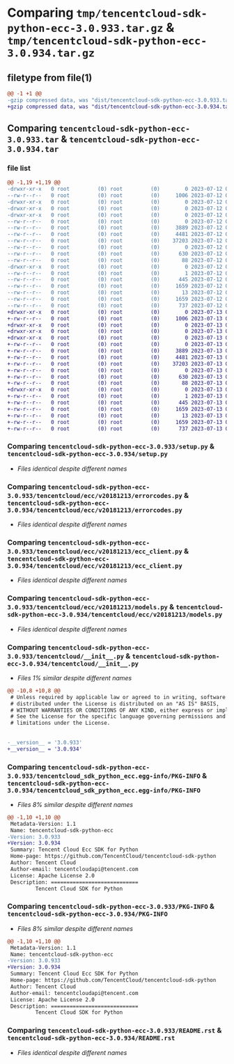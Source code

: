 # Comparing `tmp/tencentcloud-sdk-python-ecc-3.0.933.tar.gz` & `tmp/tencentcloud-sdk-python-ecc-3.0.934.tar.gz`

## filetype from file(1)

```diff
@@ -1 +1 @@
-gzip compressed data, was "dist/tencentcloud-sdk-python-ecc-3.0.933.tar", last modified: Wed Jul 12 00:29:03 2023, max compression
+gzip compressed data, was "dist/tencentcloud-sdk-python-ecc-3.0.934.tar", last modified: Thu Jul 13 00:21:34 2023, max compression
```

## Comparing `tencentcloud-sdk-python-ecc-3.0.933.tar` & `tencentcloud-sdk-python-ecc-3.0.934.tar`

### file list

```diff
@@ -1,19 +1,19 @@
-drwxr-xr-x   0 root         (0) root         (0)        0 2023-07-12 00:29:03.000000 tencentcloud-sdk-python-ecc-3.0.933/
--rw-r--r--   0 root         (0) root         (0)     1006 2023-07-12 00:29:03.000000 tencentcloud-sdk-python-ecc-3.0.933/setup.py
-drwxr-xr-x   0 root         (0) root         (0)        0 2023-07-12 00:29:03.000000 tencentcloud-sdk-python-ecc-3.0.933/tencentcloud/
-drwxr-xr-x   0 root         (0) root         (0)        0 2023-07-12 00:29:03.000000 tencentcloud-sdk-python-ecc-3.0.933/tencentcloud/ecc/
-drwxr-xr-x   0 root         (0) root         (0)        0 2023-07-12 00:29:03.000000 tencentcloud-sdk-python-ecc-3.0.933/tencentcloud/ecc/v20181213/
--rw-r--r--   0 root         (0) root         (0)        0 2023-07-12 00:29:03.000000 tencentcloud-sdk-python-ecc-3.0.933/tencentcloud/ecc/v20181213/__init__.py
--rw-r--r--   0 root         (0) root         (0)     3889 2023-07-12 00:29:03.000000 tencentcloud-sdk-python-ecc-3.0.933/tencentcloud/ecc/v20181213/errorcodes.py
--rw-r--r--   0 root         (0) root         (0)     4481 2023-07-12 00:29:03.000000 tencentcloud-sdk-python-ecc-3.0.933/tencentcloud/ecc/v20181213/ecc_client.py
--rw-r--r--   0 root         (0) root         (0)    37203 2023-07-12 00:29:03.000000 tencentcloud-sdk-python-ecc-3.0.933/tencentcloud/ecc/v20181213/models.py
--rw-r--r--   0 root         (0) root         (0)        0 2023-07-12 00:29:03.000000 tencentcloud-sdk-python-ecc-3.0.933/tencentcloud/ecc/__init__.py
--rw-r--r--   0 root         (0) root         (0)      630 2023-07-12 00:29:03.000000 tencentcloud-sdk-python-ecc-3.0.933/tencentcloud/__init__.py
--rw-r--r--   0 root         (0) root         (0)       88 2023-07-12 00:29:03.000000 tencentcloud-sdk-python-ecc-3.0.933/setup.cfg
-drwxr-xr-x   0 root         (0) root         (0)        0 2023-07-12 00:29:03.000000 tencentcloud-sdk-python-ecc-3.0.933/tencentcloud_sdk_python_ecc.egg-info/
--rw-r--r--   0 root         (0) root         (0)        1 2023-07-12 00:29:03.000000 tencentcloud-sdk-python-ecc-3.0.933/tencentcloud_sdk_python_ecc.egg-info/dependency_links.txt
--rw-r--r--   0 root         (0) root         (0)      445 2023-07-12 00:29:03.000000 tencentcloud-sdk-python-ecc-3.0.933/tencentcloud_sdk_python_ecc.egg-info/SOURCES.txt
--rw-r--r--   0 root         (0) root         (0)     1659 2023-07-12 00:29:03.000000 tencentcloud-sdk-python-ecc-3.0.933/tencentcloud_sdk_python_ecc.egg-info/PKG-INFO
--rw-r--r--   0 root         (0) root         (0)       13 2023-07-12 00:29:03.000000 tencentcloud-sdk-python-ecc-3.0.933/tencentcloud_sdk_python_ecc.egg-info/top_level.txt
--rw-r--r--   0 root         (0) root         (0)     1659 2023-07-12 00:29:03.000000 tencentcloud-sdk-python-ecc-3.0.933/PKG-INFO
--rw-r--r--   0 root         (0) root         (0)      737 2023-07-12 00:29:03.000000 tencentcloud-sdk-python-ecc-3.0.933/README.rst
+drwxr-xr-x   0 root         (0) root         (0)        0 2023-07-13 00:21:34.000000 tencentcloud-sdk-python-ecc-3.0.934/
+-rw-r--r--   0 root         (0) root         (0)     1006 2023-07-13 00:21:34.000000 tencentcloud-sdk-python-ecc-3.0.934/setup.py
+drwxr-xr-x   0 root         (0) root         (0)        0 2023-07-13 00:21:34.000000 tencentcloud-sdk-python-ecc-3.0.934/tencentcloud/
+drwxr-xr-x   0 root         (0) root         (0)        0 2023-07-13 00:21:34.000000 tencentcloud-sdk-python-ecc-3.0.934/tencentcloud/ecc/
+drwxr-xr-x   0 root         (0) root         (0)        0 2023-07-13 00:21:34.000000 tencentcloud-sdk-python-ecc-3.0.934/tencentcloud/ecc/v20181213/
+-rw-r--r--   0 root         (0) root         (0)        0 2023-07-13 00:21:34.000000 tencentcloud-sdk-python-ecc-3.0.934/tencentcloud/ecc/v20181213/__init__.py
+-rw-r--r--   0 root         (0) root         (0)     3889 2023-07-13 00:21:34.000000 tencentcloud-sdk-python-ecc-3.0.934/tencentcloud/ecc/v20181213/errorcodes.py
+-rw-r--r--   0 root         (0) root         (0)     4481 2023-07-13 00:21:34.000000 tencentcloud-sdk-python-ecc-3.0.934/tencentcloud/ecc/v20181213/ecc_client.py
+-rw-r--r--   0 root         (0) root         (0)    37203 2023-07-13 00:21:34.000000 tencentcloud-sdk-python-ecc-3.0.934/tencentcloud/ecc/v20181213/models.py
+-rw-r--r--   0 root         (0) root         (0)        0 2023-07-13 00:21:34.000000 tencentcloud-sdk-python-ecc-3.0.934/tencentcloud/ecc/__init__.py
+-rw-r--r--   0 root         (0) root         (0)      630 2023-07-13 00:21:34.000000 tencentcloud-sdk-python-ecc-3.0.934/tencentcloud/__init__.py
+-rw-r--r--   0 root         (0) root         (0)       88 2023-07-13 00:21:34.000000 tencentcloud-sdk-python-ecc-3.0.934/setup.cfg
+drwxr-xr-x   0 root         (0) root         (0)        0 2023-07-13 00:21:34.000000 tencentcloud-sdk-python-ecc-3.0.934/tencentcloud_sdk_python_ecc.egg-info/
+-rw-r--r--   0 root         (0) root         (0)        1 2023-07-13 00:21:34.000000 tencentcloud-sdk-python-ecc-3.0.934/tencentcloud_sdk_python_ecc.egg-info/dependency_links.txt
+-rw-r--r--   0 root         (0) root         (0)      445 2023-07-13 00:21:34.000000 tencentcloud-sdk-python-ecc-3.0.934/tencentcloud_sdk_python_ecc.egg-info/SOURCES.txt
+-rw-r--r--   0 root         (0) root         (0)     1659 2023-07-13 00:21:34.000000 tencentcloud-sdk-python-ecc-3.0.934/tencentcloud_sdk_python_ecc.egg-info/PKG-INFO
+-rw-r--r--   0 root         (0) root         (0)       13 2023-07-13 00:21:34.000000 tencentcloud-sdk-python-ecc-3.0.934/tencentcloud_sdk_python_ecc.egg-info/top_level.txt
+-rw-r--r--   0 root         (0) root         (0)     1659 2023-07-13 00:21:34.000000 tencentcloud-sdk-python-ecc-3.0.934/PKG-INFO
+-rw-r--r--   0 root         (0) root         (0)      737 2023-07-13 00:21:34.000000 tencentcloud-sdk-python-ecc-3.0.934/README.rst
```

### Comparing `tencentcloud-sdk-python-ecc-3.0.933/setup.py` & `tencentcloud-sdk-python-ecc-3.0.934/setup.py`

 * *Files identical despite different names*

### Comparing `tencentcloud-sdk-python-ecc-3.0.933/tencentcloud/ecc/v20181213/errorcodes.py` & `tencentcloud-sdk-python-ecc-3.0.934/tencentcloud/ecc/v20181213/errorcodes.py`

 * *Files identical despite different names*

### Comparing `tencentcloud-sdk-python-ecc-3.0.933/tencentcloud/ecc/v20181213/ecc_client.py` & `tencentcloud-sdk-python-ecc-3.0.934/tencentcloud/ecc/v20181213/ecc_client.py`

 * *Files identical despite different names*

### Comparing `tencentcloud-sdk-python-ecc-3.0.933/tencentcloud/ecc/v20181213/models.py` & `tencentcloud-sdk-python-ecc-3.0.934/tencentcloud/ecc/v20181213/models.py`

 * *Files identical despite different names*

### Comparing `tencentcloud-sdk-python-ecc-3.0.933/tencentcloud/__init__.py` & `tencentcloud-sdk-python-ecc-3.0.934/tencentcloud/__init__.py`

 * *Files 1% similar despite different names*

```diff
@@ -10,8 +10,8 @@
 # Unless required by applicable law or agreed to in writing, software
 # distributed under the License is distributed on an "AS IS" BASIS,
 # WITHOUT WARRANTIES OR CONDITIONS OF ANY KIND, either express or implied.
 # See the License for the specific language governing permissions and
 # limitations under the License.
 
 
-__version__ = '3.0.933'
+__version__ = '3.0.934'
```

### Comparing `tencentcloud-sdk-python-ecc-3.0.933/tencentcloud_sdk_python_ecc.egg-info/PKG-INFO` & `tencentcloud-sdk-python-ecc-3.0.934/tencentcloud_sdk_python_ecc.egg-info/PKG-INFO`

 * *Files 8% similar despite different names*

```diff
@@ -1,10 +1,10 @@
 Metadata-Version: 1.1
 Name: tencentcloud-sdk-python-ecc
-Version: 3.0.933
+Version: 3.0.934
 Summary: Tencent Cloud Ecc SDK for Python
 Home-page: https://github.com/TencentCloud/tencentcloud-sdk-python
 Author: Tencent Cloud
 Author-email: tencentcloudapi@tencent.com
 License: Apache License 2.0
 Description: ============================
         Tencent Cloud SDK for Python
```

### Comparing `tencentcloud-sdk-python-ecc-3.0.933/PKG-INFO` & `tencentcloud-sdk-python-ecc-3.0.934/PKG-INFO`

 * *Files 8% similar despite different names*

```diff
@@ -1,10 +1,10 @@
 Metadata-Version: 1.1
 Name: tencentcloud-sdk-python-ecc
-Version: 3.0.933
+Version: 3.0.934
 Summary: Tencent Cloud Ecc SDK for Python
 Home-page: https://github.com/TencentCloud/tencentcloud-sdk-python
 Author: Tencent Cloud
 Author-email: tencentcloudapi@tencent.com
 License: Apache License 2.0
 Description: ============================
         Tencent Cloud SDK for Python
```

### Comparing `tencentcloud-sdk-python-ecc-3.0.933/README.rst` & `tencentcloud-sdk-python-ecc-3.0.934/README.rst`

 * *Files identical despite different names*


